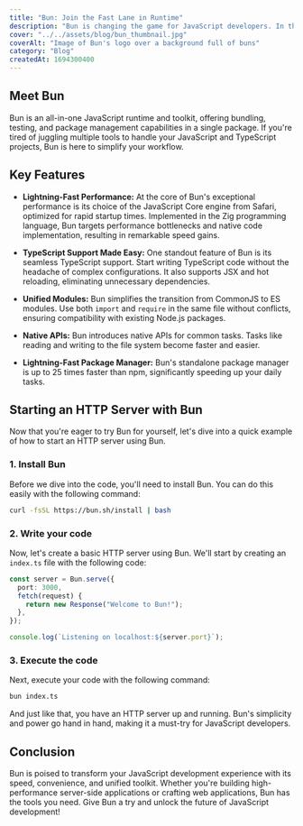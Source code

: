 ```yaml
---
title: "Bun: Join the Fast Lane in Runtime"
description: "Bun is changing the game for JavaScript developers. In this blog, we'll explore Bun's key features and provide a quick example of how to start an HTTP server."
cover: "../../assets/blog/bun_thumbnail.jpg"
coverAlt: "Image of Bun's logo over a background full of buns"
category: "Blog"
createdAt: 1694300400
---
```


## Meet Bun

Bun is an all-in-one JavaScript runtime and toolkit, offering bundling, testing, and package management capabilities in a single package. If you're tired of juggling multiple tools to handle your JavaScript and TypeScript projects, Bun is here to simplify your workflow.


## Key Features

- **Lightning-Fast Performance:**
  At the core of Bun's exceptional performance is its choice of the JavaScript Core engine from Safari, optimized for rapid startup times. Implemented in the Zig programming language, Bun targets performance bottlenecks and native code implementation, resulting in remarkable speed gains.

- **TypeScript Support Made Easy:**
  One standout feature of Bun is its seamless TypeScript support. Start writing TypeScript code without the headache of complex configurations. It also supports JSX and hot reloading, eliminating unnecessary dependencies.

- **Unified Modules:**
  Bun simplifies the transition from CommonJS to ES modules. Use both `import` and `require` in the same file without conflicts, ensuring compatibility with existing Node.js packages.

- **Native APIs:**
  Bun introduces native APIs for common tasks. Tasks like reading and writing to the file system become faster and easier.

- **Lightning-Fast Package Manager:**
  Bun's standalone package manager is up to 25 times faster than npm, significantly speeding up your daily tasks.

## Starting an HTTP Server with Bun

Now that you're eager to try Bun for yourself, let's dive into a quick example of how to start an HTTP server using Bun.

### 1. Install Bun

Before we dive into the code, you'll need to install Bun. You can do this easily with the following command:

```bash
curl -fsSL https://bun.sh/install | bash
```

### 2. Write your code

Now, let's create a basic HTTP server using Bun. We'll start by creating an `index.ts` file with the following code:

```typescript
const server = Bun.serve({
  port: 3000,
  fetch(request) {
    return new Response("Welcome to Bun!");
  },
});

console.log(`Listening on localhost:${server.port}`);
```

### 3. Execute the code

Next, execute your code with the following command:

```bash
bun index.ts
```

And just like that, you have an HTTP server up and running. Bun's simplicity and power go hand in hand, making it a must-try for JavaScript developers.

## Conclusion

Bun is poised to transform your JavaScript development experience with its speed, convenience, and unified toolkit. Whether you're building high-performance server-side applications or crafting web applications, Bun has the tools you need. Give Bun a try and unlock the future of JavaScript development!